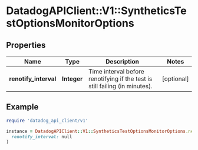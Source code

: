 # DatadogAPIClient::V1::SyntheticsTestOptionsMonitorOptions

## Properties

| Name | Type | Description | Notes |
| ---- | ---- | ----------- | ----- |
| **renotify_interval** | **Integer** | Time interval before renotifying if the test is still failing (in minutes). | [optional] |

## Example

```ruby
require 'datadog_api_client/v1'

instance = DatadogAPIClient::V1::SyntheticsTestOptionsMonitorOptions.new(
  renotify_interval: null
)
```

